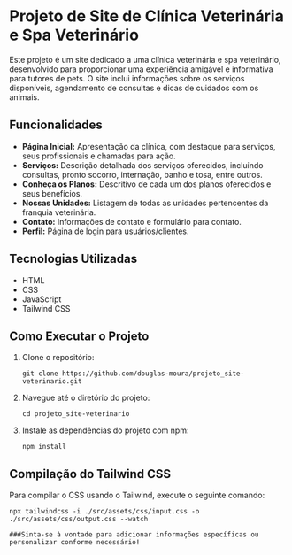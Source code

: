 # Projeto de Site de Clínica Veterinária e Spa Veterinário

Este projeto é um site dedicado a uma clínica veterinária e spa veterinário, desenvolvido para proporcionar uma experiência amigável e informativa para tutores de pets. O site inclui informações sobre os serviços disponíveis, agendamento de consultas e dicas de cuidados com os animais.

## Funcionalidades

- **Página Inicial:** Apresentação da clínica, com destaque para serviços, seus profissionais e chamadas para ação.
- **Serviços:** Descrição detalhada dos serviços oferecidos, incluindo consultas, pronto socorro, internação, banho e tosa, entre outros.
- **Conheça os Planos:** Descritivo de cada um dos planos oferecidos e seus benefícios.
- **Nossas Unidades:** Listagem de todas as unidades pertencentes da franquia veterinária.
- **Contato:** Informações de contato e formulário para contato.
- **Perfil:** Página de login para usuários/clientes.

## Tecnologias Utilizadas

- HTML
- CSS
- JavaScript
- Tailwind CSS

## Como Executar o Projeto

1. Clone o repositório:
   ```git
   git clone https://github.com/douglas-moura/projeto_site-veterinario.git
2. Navegue até o diretório do projeto:
   ```git
   cd projeto_site-veterinario
4. Instale as dependências do projeto com npm:
   ```git
   npm install
## Compilação do Tailwind CSS
Para compilar o CSS usando o Tailwind, execute o seguinte comando:
   ```git
   npx tailwindcss -i ./src/assets/css/input.css -o ./src/assets/css/output.css --watch

###Sinta-se à vontade para adicionar informações específicas ou personalizar conforme necessário!
